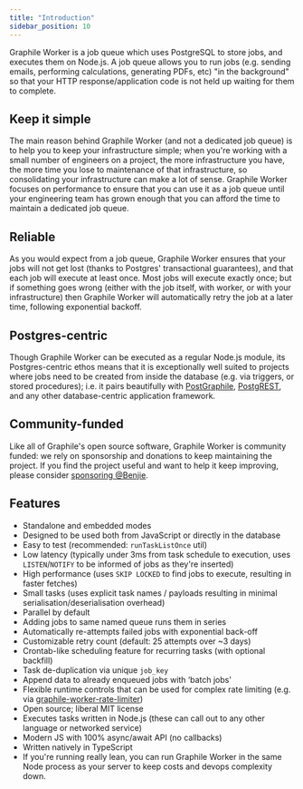 ```yaml
---
title: "Introduction"
sidebar_position: 10
---
```


Graphile Worker is a job queue which uses PostgreSQL to store jobs, and executes
them on Node.js. A job queue allows you to run jobs (e.g. sending emails,
performing calculations, generating PDFs, etc) "in the background" so that your
HTTP response/application code is not held up waiting for them to complete.

## Keep it simple

The main reason behind Graphile Worker (and not a dedicated job queue) is to
help you to keep your infrastructure simple; when you're working with a small
number of engineers on a project, the more infrastructure you have, the more
time you lose to maintenance of that infrastructure, so consolidating your
infrastructure can make a lot of sense. Graphile Worker focuses on performance
to ensure that you can use it as a job queue until your engineering team has
grown enough that you can afford the time to maintain a dedicated job queue.

## Reliable

As you would expect from a job queue, Graphile Worker ensures that your jobs
will not get lost (thanks to Postgres' transactional guarantees), and that each
job will execute at least once. Most jobs will execute exactly once; but if
something goes wrong (either with the job itself, with worker, or with your
infrastructure) then Graphile Worker will automatically retry the job at a later
time, following exponential backoff.

## Postgres-centric

Though Graphile Worker can be executed as a regular Node.js module, its
Postgres-centric ethos means that it is exceptionally well suited to projects
where jobs need to be created from inside the database (e.g. via triggers, or
stored procedures); i.e. it pairs beautifully with
[PostGraphile](https://www.graphile.org/postgraphile/),
[PostgREST](http://postgrest.org/), and any other database-centric application
framework.

## Community-funded

Like all of Graphile's open source software, Graphile Worker is community
funded: we rely on sponsorship and donations to keep maintaining the project. If
you find the project useful and want to help it keep improving, please consider
[sponsoring @Benjie](https://github.com/sponsors/benjie).

## Features

- Standalone and embedded modes
- Designed to be used both from JavaScript or directly in the database
- Easy to test (recommended: `runTaskListOnce` util)
- Low latency (typically under 3ms from task schedule to execution, uses
  `LISTEN`/`NOTIFY` to be informed of jobs as they're inserted)
- High performance (uses `SKIP LOCKED` to find jobs to execute, resulting in
  faster fetches)
- Small tasks (uses explicit task names / payloads resulting in minimal
  serialisation/deserialisation overhead)
- Parallel by default
- Adding jobs to same named queue runs them in series
- Automatically re-attempts failed jobs with exponential back-off
- Customizable retry count (default: 25 attempts over ~3 days)
- Crontab-like scheduling feature for recurring tasks (with optional backfill)
- Task de-duplication via unique `job_key`
- Append data to already enqueued jobs with &lsquo;batch jobs&rsquo;
- Flexible runtime controls that can be used for complex rate limiting (e.g. via
  [graphile-worker-rate-limiter](https://github.com/politics-rewired/graphile-worker-rate-limiter))
- Open source; liberal MIT license
- Executes tasks written in Node.js (these can call out to any other language or
  networked service)
- Modern JS with 100% async/await API (no callbacks)
- Written natively in TypeScript
- If you're running really lean, you can run Graphile Worker in the same Node
  process as your server to keep costs and devops complexity down.
